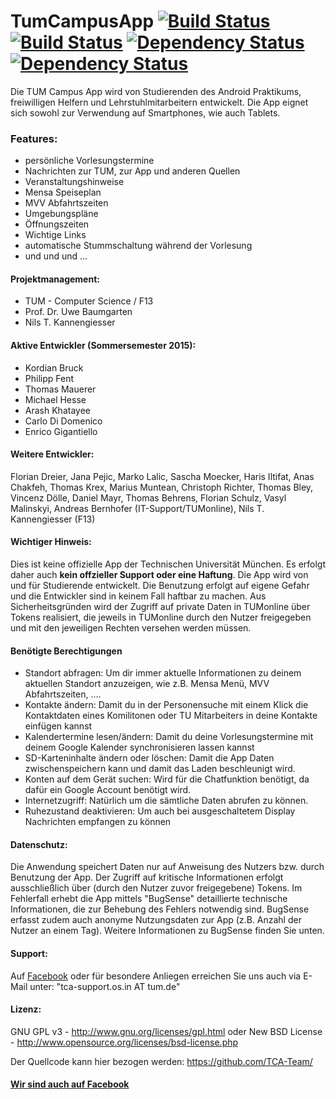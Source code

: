 # TumCampusApp [![Build Status](https://travis-ci.org/TCA-Team/TumCampusApp.svg?branch=master)](https://travis-ci.org/TCA-Team/TumCampusApp) [![Build Status](https://travis-ci.org/TCA-Team/TumCampusApp.svg?branch=v14)](https://travis-ci.org/TCA-Team/TumCampusApp) [![Dependency Status](https://www.versioneye.com/user/projects/5569427e63653200265a1500/badge.svg?style=flat)](https://www.versioneye.com/user/projects/5569427e63653200265a1500) [![Dependency Status](https://www.versioneye.com/user/projects/5569426a636532001a4f1500/badge.svg?style=flat)](https://www.versioneye.com/user/projects/5569426a636532001a4f1500)

Die TUM Campus App wird von Studierenden des Android Praktikums, freiwilligen Helfern und Lehrstuhlmitarbeitern entwickelt. Die App eignet sich sowohl zur Verwendung auf Smartphones, wie auch Tablets.

### Features:
- persönliche Vorlesungstermine
- Nachrichten zur TUM, zur App und anderen Quellen 
- Veranstaltungshinweise
- Mensa Speiseplan
- MVV Abfahrtszeiten
- Umgebungspläne
- Öffnungszeiten
- Wichtige Links
- automatische Stummschaltung während der Vorlesung
- und und und ...

#### Projektmanagement:
+ TUM - Computer Science / F13
+ Prof. Dr. Uwe Baumgarten
+ Nils T. Kannengiesser 

#### Aktive Entwickler (Sommersemester 2015):
+ Kordian Bruck
+ Philipp Fent
+ Thomas Mauerer
+ Michael Hesse
+ Arash Khatayee
+ Carlo Di Domenico
+ Enrico Gigantiello

#### Weitere Entwickler:
Florian Dreier, Jana Pejic, Marko Lalic, Sascha Moecker, Haris Iltifat, Anas Chakfeh, Thomas Krex, Marius Muntean, Christoph Richter, Thomas Bley, Vincenz Dölle, Daniel Mayr, Thomas Behrens, Florian Schulz, Vasyl Malinskyi, Andreas Bernhofer (IT-Support/TUMonline), Nils T. Kannengiesser (F13)

#### Wichtiger Hinweis:
Dies ist keine offizielle App der Technischen Universität München. Es erfolgt daher auch **kein offzieller Support oder eine Haftung**. Die App wird von und für Studierende entwickelt. Die Benutzung erfolgt auf eigene Gefahr und die Entwickler sind in keinem Fall haftbar zu machen. Aus Sicherheitsgründen wird der Zugriff auf private Daten in TUMonline über Tokens realisiert, die jeweils in TUMonline durch den Nutzer freigegeben und mit den jeweiligen Rechten versehen werden müssen.

#### Benötigte Berechtigungen
+ Standort abfragen: Um dir immer aktuelle Informationen zu deinem aktuellen Standort anzuzeigen, wie z.B. Mensa Menü, MVV Abfahrtszeiten, ....
+ Kontakte ändern: Damit du in der Personensuche mit einem Klick die Kontaktdaten eines Komilitonen oder TU Mitarbeiters in deine Kontakte einfügen kannst
+ Kalendertermine lesen/ändern: Damit du deine Vorlesungstermine mit deinem Google Kalender synchronisieren lassen kannst
+ SD-Karteninhalte ändern oder löschen: Damit die App Daten zwischenspeichern kann und damit das Laden beschleunigt wird.
+ Konten auf dem Gerät suchen: Wird für die Chatfunktion benötigt, da dafür ein Google Account benötigt wird.
+ Internetzugriff: Natürlich um die sämtliche Daten abrufen zu können.
+ Ruhezustand deaktivieren: Um auch bei ausgeschaltetem Display Nachrichten empfangen zu können

#### Datenschutz:
Die Anwendung speichert Daten nur auf Anweisung des Nutzers bzw. durch Benutzung der App. Der Zugriff auf kritische Informationen erfolgt ausschließlich über (durch den Nutzer zuvor freigegebene) Tokens. Im Fehlerfall erhebt die App mittels "BugSense" detaillierte technische Informationen, die zur Behebung des Fehlers notwendig sind. BugSense erfasst zudem auch anonyme Nutzungsdaten zur App (z.B. Anzahl der Nutzer an einem Tag). Weitere Informationen zu BugSense finden Sie unten.

#### Support:
Auf [Facebook](https://www.facebook.com/TUMCampus) oder für besondere Anliegen erreichen Sie uns auch via E-Mail unter: "tca-support.os.in AT tum.de"

#### Lizenz:
GNU GPL v3 - http://www.gnu.org/licenses/gpl.html 
oder
New BSD License - http://www.opensource.org/licenses/bsd-license.php

Der Quellcode kann hier bezogen werden: https://github.com/TCA-Team/

#### [Wir sind auch auf Facebook](https://www.facebook.com/TUMCampus)


